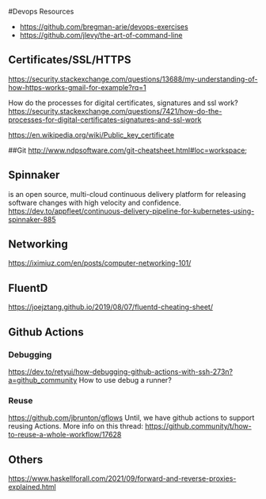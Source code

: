 #Devops Resources
+ https://github.com/bregman-arie/devops-exercises
+ https://github.com/jlevy/the-art-of-command-line

## Certificates/SSL/HTTPS
https://security.stackexchange.com/questions/13688/my-understanding-of-how-https-works-gmail-for-example?rq=1

How do the processes for digital certificates, signatures and ssl work?
https://security.stackexchange.com/questions/7421/how-do-the-processes-for-digital-certificates-signatures-and-ssl-work

https://en.wikipedia.org/wiki/Public_key_certificate

##Git
http://www.ndpsoftware.com/git-cheatsheet.html#loc=workspace;

## Spinnaker 
is an open source, multi-cloud continuous delivery platform for releasing software changes with high velocity and confidence.
https://dev.to/appfleet/continuous-delivery-pipeline-for-kubernetes-using-spinnaker-885

## Networking
https://iximiuz.com/en/posts/computer-networking-101/

## FluentD
https://joejztang.github.io/2019/08/07/fluentd-cheating-sheet/

## Github Actions
### Debugging
https://dev.to/retyui/how-debugging-github-actions-with-ssh-273n?a=github_community
How to use debug a runner?

### Reuse
https://github.com/jbrunton/gflows
Until, we have github actions to support reusing Actions.
More info on this thread: https://github.community/t/how-to-reuse-a-whole-workflow/17628


## Others
https://www.haskellforall.com/2021/09/forward-and-reverse-proxies-explained.html
